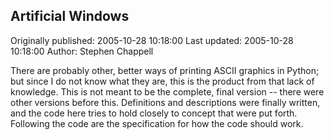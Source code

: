 ## Artificial Windows

Originally published: 2005-10-28 10:18:00
Last updated: 2005-10-28 10:18:00
Author: Stephen Chappell

There are probably other, better ways of printing ASCII graphics in Python; but since I do not know what they are, this is the product from that lack of knowledge. This is not meant to be the complete, final version -- there were other versions before this. Definitions and descriptions were finally written, and the code here tries to hold closely to concept that were put forth. Following the code are the specification for how the code should work.